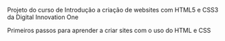 Projeto do curso de Introdução a criação de websites com HTML5 e CSS3 da Digital Innovation One

Primeiros passos para aprender a  criar sites com o uso do HTML e CSS
